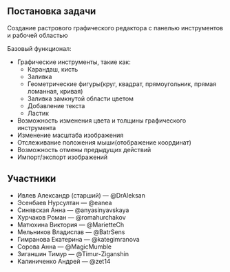## Постановка задачи 
Cоздание растрового графического редактора с панелью инструментов и рабочей областью

Базовый функционал:

* Графические инструменты, такие как:
	* Карандаш, кисть
	* Заливка
	* Геометрические фигуры(круг, квадрат, прямоугольник, прямая ломанная, кривая)
	* Заливка замкнутой области цветом
	* Добавление текста
	* Ластик
* Возможность изменения цвета и толщины графического инструмента
* Изменение масштаба изображения
* Отслеживание положения мыши(отображение координат)
* Возможность отмены предыдущих действий
* Импорт/экспорт изображений

## Участники
* Ивлев Александр (старший) — @DrAleksan
* Эсенбаев Нурсултан — @eanea
* Синявская Анна — @anyasinyavskaya
* Хурчаков Роман — @romahurchakov
* Матюхина Виктория — @MarietteCh
* Мельников Владислав — @BatrSens
* Гимранова Екатерина — @kategimranova
* Сорова Анна — @MagicMumble
* Зиганшин Тимур — @Timur-Ziganshin
* Калиниченко Андрей — @zet14

